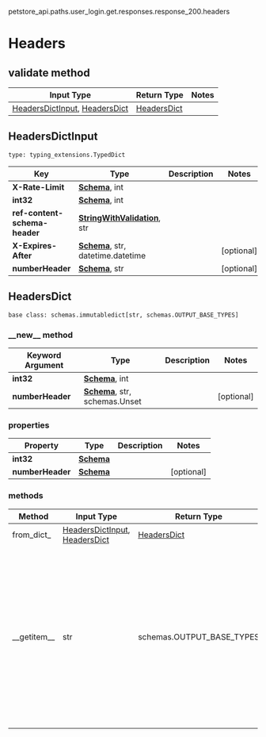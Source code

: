 petstore_api.paths.user_login.get.responses.response_200.headers
# Headers

## validate method
Input Type | Return Type | Notes
------------ | ------------- | -------------
[HeadersDictInput](#headersdictinput), [HeadersDict](#headersdict) | [HeadersDict](#headersdict) |

## HeadersDictInput
```
type: typing_extensions.TypedDict
```
Key | Type |  Description | Notes
------------ | ------------- | ------------- | -------------
**X-Rate-Limit** | [**Schema**](schema.md), int |  |
**int32** | [**Schema**](schema.md), int |  |
**ref-content-schema-header** | [**StringWithValidation**](string_with_validation.md), str |  |
**X-Expires-After** | [**Schema**](schema.md), str, datetime.datetime |  | [optional]
**numberHeader** | [**Schema**](schema.md), str |  | [optional]

## HeadersDict
```
base class: schemas.immutabledict[str, schemas.OUTPUT_BASE_TYPES]

```
### &lowbar;&lowbar;new&lowbar;&lowbar; method
Keyword Argument | Type | Description | Notes
---------------- | ---- | ----------- | -----
**int32** | [**Schema**](schema.md), int |  |
**numberHeader** | [**Schema**](schema.md), str, schemas.Unset |  | [optional]

### properties
Property | Type | Description | Notes
-------- | ---- | ----------- | -----
**int32** | [**Schema**](schema.md) |  |
**numberHeader** | [**Schema**](schema.md) |  | [optional]

### methods
Method | Input Type | Return Type | Notes
------ | ---------- | ----------- | ------
from_dict_ | [HeadersDictInput](#headersdictinput), [HeadersDict](#headersdict) | [HeadersDict](#headersdict) | a constructor
&lowbar;&lowbar;getitem&lowbar;&lowbar; | str | schemas.OUTPUT_BASE_TYPES | This model has invalid python names so this method is used under the hood when you access instance["X-Rate-Limit"], instance["ref-content-schema-header"], instance["X-Expires-After"], 
